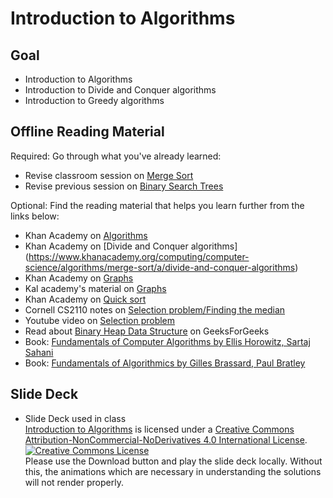# Introduction to Algorithms
## Goal
+ Introduction to Algorithms
+ Introduction to Divide and Conquer algorithms
+ Introduction to Greedy algorithms

## Offline Reading Material
Required: Go through what you've already learned:
+ Revise classroom session on [Merge Sort](https://github.com/Ada-Developers-Academy/textbook-curriculum/blob/master/04-cs-fundamentals/classroom/05-Mergesort.md)
+ Revise previous session on [Binary Search Trees](https://github.com/Ada-Developers-Academy/textbook-curriculum/blob/master/04-cs-fundamentals/internship/Binary%20Search%20Trees.md)

Optional: Find the reading material that helps you learn further from the links below:
+ Khan Academy on [Algorithms](https://www.khanacademy.org/computing/computer-science/algorithms)
+ Khan Academy on [Divide and Conquer algorithms] (https://www.khanacademy.org/computing/computer-science/algorithms/merge-sort/a/divide-and-conquer-algorithms)
+ Khan Academy on [Graphs](https://www.khanacademy.org/computing/computer-science/algorithms/graph-representation/a/describing-graphs)
+ Kal academy's material on [Graphs](https://drive.google.com/drive/folders/0BxHords9odw3ZVM2cTVUdUdoSkU)
+ Khan Academy on [Quick sort](https://www.khanacademy.org/computing/computer-science/algorithms/quick-sort/a/overview-of-quicksort)
+ Cornell CS2110 notes on [Selection problem/Finding the median](http://www.cs.cornell.edu/courses/cs2110/2009su/Lectures/examples/MedianFinding.pdf)
+ Youtube video on [Selection problem](https://www.youtube.com/watch?v=FTYmprytqvM)
+ Read about [Binary Heap Data Structure](http://quiz.geeksforgeeks.org/binary-heap/) on GeeksForGeeks
+ Book: [Fundamentals of Computer Algorithms by Ellis Horowitz, Sartaj Sahani](https://www.amazon.com/Fundamentals-Computer-Algorithms-software-engineering/dp/0914894226)
+ Book: [Fundamentals of Algorithmics by Gilles Brassard, Paul Bratley](https://www.amazon.com/Fundamentals-Algorithmics-Gilles-Brassard/dp/0133350681)

## Slide Deck
+ Slide Deck used in class</br>
<span xmlns:dct="http://purl.org/dc/terms/" property="dct:title"><a href="https://www.slideshare.net/secret/MRdnxhxAJrrojn">Introduction to Algorithms</a></span> is licensed under a <a rel="license" href="http://creativecommons.org/licenses/by-nc-nd/4.0/">Creative Commons Attribution-NonCommercial-NoDerivatives 4.0 International License</a>.</br>
<a rel="license" href="http://creativecommons.org/licenses/by-nc-nd/4.0/"><img alt="Creative Commons License" style="border-width:0" src="https://i.creativecommons.org/l/by-nc-nd/4.0/88x31.png" /></a><br /> Please use the Download button and play the slide deck locally. Without this, the animations which are necessary in understanding the solutions will not render properly.
